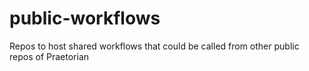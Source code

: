 # public-workflows
Repos to host shared workflows that could be called from other public repos of Praetorian
